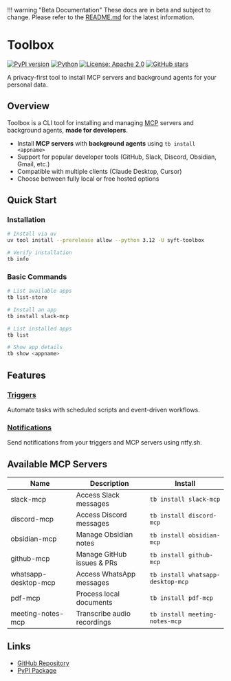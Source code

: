 !!! warning "Beta Documentation"
These docs are in beta and subject to change. Please refer to the [README.md](https://github.com/OpenMined/toolbox/blob/main/README.md) for the latest information.

# Toolbox

[![PyPI version](https://badge.fury.io/py/syft-toolbox.svg)](https://badge.fury.io/py/syft-toolbox)
[![Python](https://img.shields.io/pypi/pyversions/syft-toolbox)](https://pypi.org/project/syft-toolbox/)
[![License: Apache 2.0](https://img.shields.io/badge/License-Apache_2.0-blue.svg)](https://github.com/OpenMined/toolbox/blob/main/LICENSE)
[![GitHub stars](https://img.shields.io/github/stars/OpenMined/toolbox?style=social)](https://github.com/OpenMined/toolbox)

A privacy-first tool to install MCP servers and background agents for your personal data.

<!-- <div style="position: relative; padding-bottom: 64.92335437330928%; height: 0;"><iframe src="https://www.loom.com/embed/8c85f602fe4c47a5b8b8ddc827d4a048?sid=6c3f7861-1e74-43dd-a296-23e2f546a933" frameborder="0" webkitallowfullscreen mozallowfullscreen allowfullscreen style="position: absolute; top: 0; left: 0; width: 100%; height: 100%;"></iframe></div> -->

## Overview

Toolbox is a CLI tool for installing and managing [MCP](https://github.com/modelcontextprotocol/python-sdk) servers and background agents, **made for developers**.

- Install **MCP servers** with **background agents** using `tb install <appname>`
- Support for popular developer tools (GitHub, Slack, Discord, Obsidian, Gmail, etc.)
- Compatible with multiple clients (Claude Desktop, Cursor)
- Choose between fully local or free hosted options

## Quick Start

### Installation

```bash
# Install via uv
uv tool install --prerelease allow --python 3.12 -U syft-toolbox

# Verify installation
tb info
```

### Basic Commands

```bash
# List available apps
tb list-store

# Install an app
tb install slack-mcp

# List installed apps
tb list

# Show app details
tb show <appname>
```

## Features

### [Triggers](features/triggers.md)

Automate tasks with scheduled scripts and event-driven workflows.

### [Notifications](features/notifications.md)

Send notifications from your triggers and MCP servers using ntfy.sh.

## Available MCP Servers

| Name                 | Description                 | Install                           |
| -------------------- | --------------------------- | --------------------------------- |
| slack-mcp            | Access Slack messages       | `tb install slack-mcp`            |
| discord-mcp          | Access Discord messages     | `tb install discord-mcp`          |
| obsidian-mcp         | Manage Obsidian notes       | `tb install obsidian-mcp`         |
| github-mcp           | Manage GitHub issues & PRs  | `tb install github-mcp`           |
| whatsapp-desktop-mcp | Access WhatsApp messages    | `tb install whatsapp-desktop-mcp` |
| pdf-mcp              | Process local documents     | `tb install pdf-mcp`              |
| meeting-notes-mcp    | Transcribe audio recordings | `tb install meeting-notes-mcp`    |

## Links

- [GitHub Repository](https://github.com/OpenMined/toolbox)
- [PyPI Package](https://pypi.org/project/syft-toolbox/)
